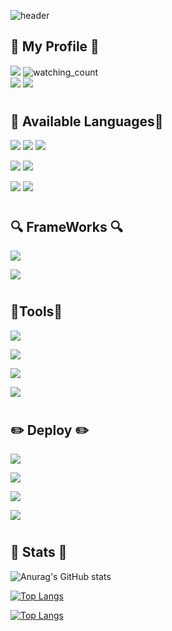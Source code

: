 ![header](https://capsule-render.vercel.app/api?type=transparent&color=gradient&height=150&section=header&text=Welcome%20To%20My%20Github%20Page!&fontSize=40&animation=fadeIn&fontAlign=60&fontAlignY=40&desc=-Still%20working%20to%20improve-&descAlign=78&fontColor=Ff7f00)
## :herb: My Profile :herb:

<a href="https://hits.seeyoufarm.com"><img src="https://hits.seeyoufarm.com/api/count/incr/badge.svg?url=https%3A%2F%2Fgithub.com%2F0112shpark&count_bg=%236FD052&title_bg=%23000000&icon=github.svg&icon_color=%23E7E7E7&title=Visits&edge_flat=false"/></a>
<img src="https://komarev.com/ghpvc/?username=0112shpark&color=FF5200" alt="watching_count" /> 
<br>
<img src ="https://img.shields.io/github/last-commit/0112shpark"/>
<a href = "https://www.instagram.com/tjdgusqkr12/"><img src="https://img.shields.io/badge/instagram-E4405F?style=flat&logo=Instagram&logoColor=white"/></a>
#
## 🌱 Available Languages🌱

<img src="https://img.shields.io/badge/C++-00599C?style=flat&logo=C%2B%2B&logoColor=white"/></a>
<img src="https://img.shields.io/badge/C-A8B9CC?style=flat&logo=C&logoColor=white"/></a>
<img src="https://img.shields.io/badge/Python-3776AB?style=flat&logo=Python&logoColor=white"/></a>  

<img src="https://img.shields.io/badge/HTML5-E34F26?style=flat&logo=HTML5&logoColor=white"/></a>
<img src="https://img.shields.io/badge/CSS3-1572B6?style=flat&logo=CSS3&logoColor=white"/></a>  

<img src="https://img.shields.io/badge/JavaScript-F7DF1E?style=flat&logo=JavaScript&logoColor=white"/></a>
<img src="https://img.shields.io/badge/TypeScript-3178C6?style=flat&logo=TypeScript&logoColor=white"/></a>

#
## 🔍 FrameWorks 🔍
<img src="https://img.shields.io/badge/React-61DAFB?style=flat&logo=React&logoColor=white"/></a>

<img src="https://img.shields.io/badge/firebase-ffca28?style=flat&logo=firebase&logoColor=black"/></a>

#
##  🔧Tools🔧
<img src="https://img.shields.io/badge/Linux-FCC624?style=flat&logo=linux&logoColor=black"/></a>

<img src="https://img.shields.io/badge/VSCode-0078D4?style=flat&logo=visual%20studio%20code&logoColor=white"/></a>

<img src="https://img.shields.io/badge/Visual_Studio-5C2D91?style=flat&logo=visual%20studio&logoColor=white"/></a>

<img src="https://img.shields.io/badge/Jupyter-F37626.svg?&style=flat&logo=Jupyter&logoColor=white"/></a>

#
## ✏️ Deploy ✏️
<img src="https://img.shields.io/badge/Vercel-000000?style=flat&logo=Vercel&logoColor=white"/></a>  

<img src="https://img.shields.io/badge/Netlify-00C7B7?style=flat&logo=Netlify&logoColor=white"/></a>  

<img src="https://img.shields.io/badge/GitHub Pages-222222?style=flat&logo=GitHub+Pages&logoColor=white"/></a>  

<img src="https://img.shields.io/badge/firebase-ffca28?style=flat&logo=firebase&logoColor=black"/></a>

#
## 🍭 Stats 🍭

![Anurag's GitHub stats](https://github-readme-stats-pxek-0112shpark.vercel.app/api?username=0112shpark&show_icons=true&theme=radical&count_private=true)

 
[![Top Langs](https://github-readme-stats-pxek-0112shpark.vercel.app/api/wakatime?username=@0112shpark&layout=compact)](https://github.com/0112shpark/github-readme-stats)

[![Top Langs](https://github-readme-stats-pxek-0112shpark.vercel.app/api/top-langs/?username=0112shpark&layout=compact&langs_count=8)](https://github.com/0112shpark/github-readme-stats)
#
<!--## 🐍 Snake 🐍
![Snake animation](https://github.com/madushadhanushka/github-readme/blob/output/github-contribution-snake.svg)

<!--
**0112shpark/0112shpark** is a ✨ _special_ ✨ repository because its `README.md` (this file) appears on your GitHub profile.

Here are some ideas to get you started:

- 🔭 I’m currently working on ...
- 🌱 I’m currently learning ...
- 👯 I’m looking to collaborate on ...
- 🤔 I’m looking for help with ...
- 💬 Ask me about ...
- 📫 How to reach me: ...
- 😄 Pronouns: ...
- ⚡ Fun fact: ...
-->
